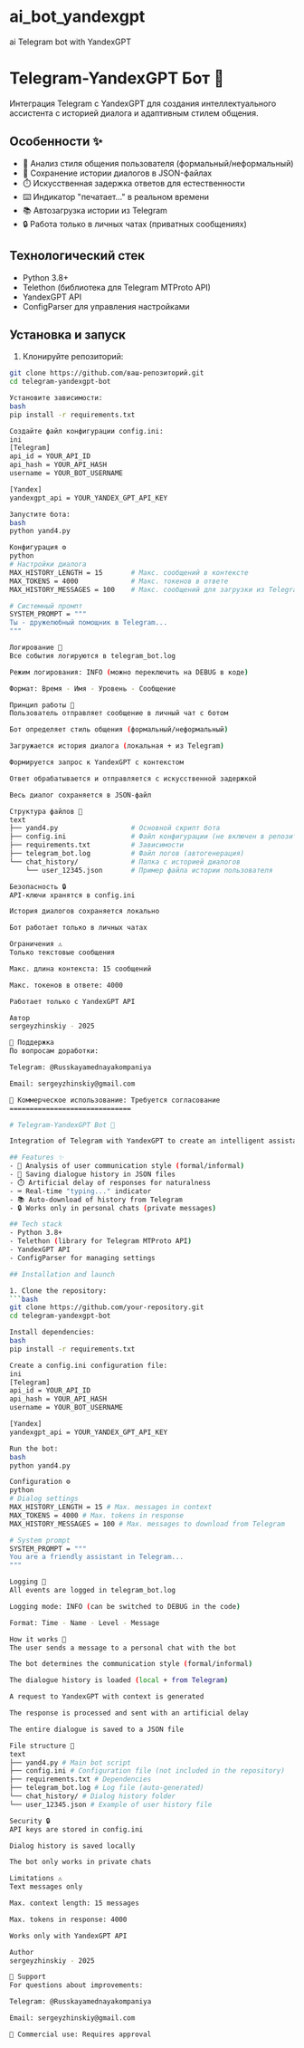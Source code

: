 # ai_bot_yandexgpt
ai Telegram bot with YandexGPT
# Telegram-YandexGPT Бот 🤖

Интеграция Telegram с YandexGPT для создания интеллектуального ассистента с историей диалога и адаптивным стилем общения.

## Особенности ✨
- 💬 Анализ стиля общения пользователя (формальный/неформальный)
- 🧠 Сохранение истории диалогов в JSON-файлах
- ⏱️ Искусственная задержка ответов для естественности
- ⌨️ Индикатор "печатает..." в реальном времени
- 📚 Автозагрузка истории из Telegram
- 🔒 Работа только в личных чатах (приватных сообщениях)

## Технологический стек
- Python 3.8+
- Telethon (библиотека для Telegram MTProto API)
- YandexGPT API
- ConfigParser для управления настройками

## Установка и запуск

1. Клонируйте репозиторий:
```bash
git clone https://github.com/ваш-репозиторий.git
cd telegram-yandexgpt-bot

Установите зависимости:
bash
pip install -r requirements.txt

Создайте файл конфигурации config.ini:
ini
[Telegram]
api_id = YOUR_API_ID
api_hash = YOUR_API_HASH
username = YOUR_BOT_USERNAME

[Yandex]
yandexgpt_api = YOUR_YANDEX_GPT_API_KEY

Запустите бота:
bash
python yand4.py

Конфигурация ⚙️
python
# Настройки диалога
MAX_HISTORY_LENGTH = 15       # Макс. сообщений в контексте
MAX_TOKENS = 4000             # Макс. токенов в ответе
MAX_HISTORY_MESSAGES = 100    # Макс. сообщений для загрузки из Telegram

# Системный промпт
SYSTEM_PROMPT = """
Ты - дружелюбный помощник в Telegram...
"""

Логирование 📝
Все события логируются в telegram_bot.log

Режим логирования: INFO (можно переключить на DEBUG в коде)

Формат: Время - Имя - Уровень - Сообщение

Принцип работы 🔄
Пользователь отправляет сообщение в личный чат с ботом

Бот определяет стиль общения (формальный/неформальный)

Загружается история диалога (локальная + из Telegram)

Формируется запрос к YandexGPT с контекстом

Ответ обрабатывается и отправляется с искусственной задержкой

Весь диалог сохраняется в JSON-файл

Структура файлов 📂
text
├── yand4.py                  # Основной скрипт бота
├── config.ini                # Файл конфигурации (не включен в репозиторий)
├── requirements.txt          # Зависимости
├── telegram_bot.log          # Файл логов (автогенерация)
└── chat_history/             # Папка с историей диалогов
    └── user_12345.json       # Пример файла истории пользователя

Безопасность 🔒
API-ключи хранятся в config.ini 

История диалогов сохраняется локально

Бот работает только в личных чатах

Ограничения ⚠️
Только текстовые сообщения

Макс. длина контекста: 15 сообщений

Макс. токенов в ответе: 4000

Работает только с YandexGPT API

Автор
sergeyzhinskiy - 2025

🤝 Поддержка
По вопросам доработки:

Telegram: @Russkayamednayakompaniya

Email: sergeyzhinskiy@gmail.com

📌 Коммерческое использование: Требуется согласование
==============================

# Telegram-YandexGPT Bot 🤖

Integration of Telegram with YandexGPT to create an intelligent assistant with a dialogue history and an adaptive communication style.

## Features ✨
- 💬 Analysis of user communication style (formal/informal)
- 🧠 Saving dialogue history in JSON files
- ⏱️ Artificial delay of responses for naturalness
- ⌨️ Real-time "typing..." indicator
- 📚 Auto-download of history from Telegram
- 🔒 Works only in personal chats (private messages)

## Tech stack
- Python 3.8+
- Telethon (library for Telegram MTProto API)
- YandexGPT API
- ConfigParser for managing settings

## Installation and launch

1. Clone the repository:
```bash
git clone https://github.com/your-repository.git
cd telegram-yandexgpt-bot

Install dependencies:
bash
pip install -r requirements.txt

Create a config.ini configuration file:
ini
[Telegram]
api_id = YOUR_API_ID
api_hash = YOUR_API_HASH
username = YOUR_BOT_USERNAME

[Yandex]
yandexgpt_api = YOUR_YANDEX_GPT_API_KEY

Run the bot:
bash
python yand4.py

Configuration ⚙️
python
# Dialog settings
MAX_HISTORY_LENGTH = 15 # Max. messages in context
MAX_TOKENS = 4000 # Max. tokens in response
MAX_HISTORY_MESSAGES = 100 # Max. messages to download from Telegram

# System prompt
SYSTEM_PROMPT = """
You are a friendly assistant in Telegram...
"""

Logging 📝
All events are logged in telegram_bot.log

Logging mode: INFO (can be switched to DEBUG in the code)

Format: Time - Name - Level - Message

How it works 🔄
The user sends a message to a personal chat with the bot

The bot determines the communication style (formal/informal)

The dialogue history is loaded (local + from Telegram)

A request to YandexGPT with context is generated

The response is processed and sent with an artificial delay

The entire dialogue is saved to a JSON file

File structure 📂
text
├── yand4.py # Main bot script
├── config.ini # Configuration file (not included in the repository)
├── requirements.txt # Dependencies
├── telegram_bot.log # Log file (auto-generated)
└── chat_history/ # Dialog history folder
└── user_12345.json # Example of user history file

Security 🔒
API keys are stored in config.ini 

Dialog history is saved locally

The bot only works in private chats

Limitations ⚠️
Text messages only

Max. context length: 15 messages

Max. tokens in response: 4000

Works only with YandexGPT API

Author
sergeyzhinskiy - 2025

🤝 Support
For questions about improvements:

Telegram: @Russkayamednayakompaniya

Email: sergeyzhinskiy@gmail.com

📌 Commercial use: Requires approval

